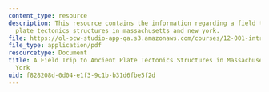 ```yaml
---
content_type: resource
description: This resource contains the information regarding a field trip to ancient
  plate tectonics structures in massachusetts and new york.
file: https://ol-ocw-studio-app-qa.s3.amazonaws.com/courses/12-001-introduction-to-geology-fall-2013/f828208d0d04e1f39c1bb31d6fbe5f2d_MIT12_001F14_Field_Trip.pdf
file_type: application/pdf
resourcetype: Document
title: A Field Trip to Ancient Plate Tectonics Structures in Massachusetts and New
  York
uid: f828208d-0d04-e1f3-9c1b-b31d6fbe5f2d
---
```

